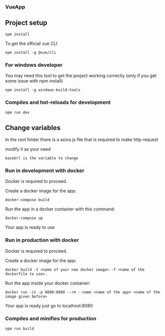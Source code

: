 ### VueApp

## Project setup

```
npm install
```

To get the official vue CLI

```
npm install -g @vue/cli
```

### For windows developer

You may need this tool to get the project working correctly (only if you get some issue with npm install)

```
npm install -g windows-build-tools
```

### Compiles and hot-reloads for development

```
npm run dev
```

## Change variables

In the root folder there is a axios.js file that is required to make http request

modify it as your need

```
baseUrl is the variable to change
```

### Run in development with docker

Docker is required to proceed.

Create a docker image for the app:

```
docker-compose build
```

Run the app in a docker container with this command:

```
docker-compose up
```

Your app is ready to use

### Run in production with docker

Docker is required to proceed.

Create a docker image for the app:

```
docker build -t <name of your new docker image> -f <name of the dockerfile to use>.
```

Run the app inside your docker container:

```
docker run -it -p 8080:8080 --rm --name <name of the app> <name of the image given before>
```

Your app is ready just go to localhost:8080

### Compiles and minifies for production

```
npm run build
```

